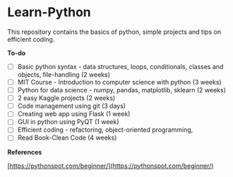 # Learn-Python
This repository contains the basics of python, simple projects and tips on efficient coding.

**To-do**
- [ ] Basic python syntax - data structures, loops, conditionals, classes and objects, file-handling (2 weeks)
- [ ] MIT Course - Introduction to computer science with python (3 weeks)
- [ ] Python for data science - numpy, pandas, matplotlib, sklearn (2 weeks)
- [ ] 2 easy Kaggle projects (2 weeks)
- [ ] Code management using git (3 days)
- [ ] Creating web app using Flask (1 week)
- [ ] GUI in python using PyQT (1 week)
- [ ] Efficient coding - refactoring, object-oriented programming, 
- [ ] Read Book-Clean Code (4 weeks)

**References**

[https://pythonspot.com/beginner/](https://pythonspot.com/beginner/)
